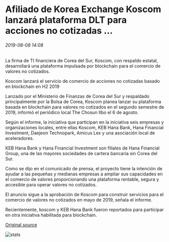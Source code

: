 # Afiliado de Korea Exchange Koscom lanzará plataforma DLT para acciones no cotizadas ...

###### 2019-08-08 14:08

La firma de TI financiera de Corea del Sur, Koscom, con respaldo estatal, desarrollará una plataforma impulsada por blockchain para el comercio de valores no cotizados.

Koscom lanzará el servicio de comercio de acciones no cotizadas basado en blockchain en H2 2019

Lanzado por el Ministerio de Finanzas de Corea del Sur y respaldado principalmente por la Bolsa de Corea, Koscom planea lanzar su plataforma basada en blockchain para valores no cotizados en el segundo semestre de 2019, informó el periódico local The Chosun Ilbo el 6 de agosto.

Según el informe, la iniciativa que participan en la iniciativa seis empresas y organizaciones locales, entre ellas Koscom, KEB Hana Bank, Hana Financial Investment, Daejeon Technopark, Amicus Lex y una asociación local de aceleradores.

KEB Hana Bank y Hana Financial Investment son filiales de Hana Financial Group, una de las mayores sociedades de cartera bancaria sin Corea del Sur.

Como se dijo en el comunicado de prensa, el proyecto tiene la intención de ayudar a las pequeñas y medianas empresas a ampliar sus capacidades en el comercio de valores proporcionando una plataforma rentable, segura y accesible para operar valores no cotizados.

El anuncio sigue a la aprobación de Koscom para construir servicios para el comercio de valores no cotizados en mayo de 2019, señala el informe.

Recientemente, koscom y KEB Hana Bank fueron reportados para participar en otra iniciativa habilitada para blockchain.

[Original source](https://cointelegraph.com/news/korea-exchange-affiliate-koscom-to-launch-dlt-platform-for-unlisted-shares)

![stats](https://c.statcounter.com/11760860/0/a89fa40b/1/ "stats")